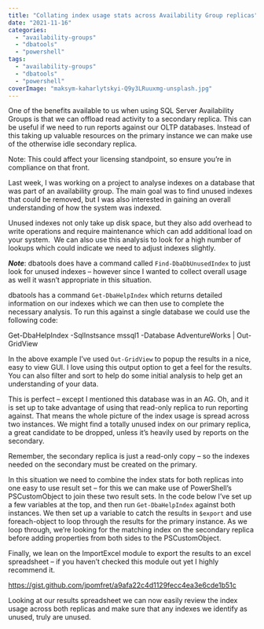 ```yaml
---
title: "Collating index usage stats across Availability Group replicas"
date: "2021-11-16"
categories: 
  - "availability-groups"
  - "dbatools"
  - "powershell"
tags: 
  - "availability-groups"
  - "dbatools"
  - "powershell"
coverImage: "maksym-kaharlytskyi-Q9y3LRuuxmg-unsplash.jpg"
---
```


One of the benefits available to us when using SQL Server Availability Groups is that we can offload read activity to a secondary replica. This can be useful if we need to run reports against our OLTP databases. Instead of this taking up valuable resources on the primary instance we can make use of the otherwise idle secondary replica.

Note: This could affect your licensing standpoint, so ensure you’re in compliance on that front.

Last week, I was working on a project to analyse indexes on a database that was part of an availability group. The main goal was to find unused indexes that could be removed, but I was also interested in gaining an overall understanding of how the system was indexed.

Unused indexes not only take up disk space, but they also add overhead to write operations and require maintenance which can add additional load on your system.  We can also use this analysis to look for a high number of lookups which could indicate we need to adjust indexes slightly.

**_Note_**: dbatools does have a command called `Find-DbaDbUnusedIndex` to just look for unused indexes – however since I wanted to collect overall usage as well it wasn’t appropriate in this situation.

dbatools has a command `Get-DbaHelpIndex` which returns detailed information on our indexes which we can then use to complete the necessary analysis. To run this against a single database we could use the following code:

Get-DbaHelpIndex -SqlInstsance mssql1 -Database AdventureWorks | Out-GridView

In the above example I’ve used `Out-GridView` to popup the results in a nice, easy to view GUI. I love using this output option to get a feel for the results. You can also filter and sort to help do some initial analysis to help get an understanding of your data.

This is perfect – except I mentioned this database was in an AG. Oh, and it is set up to take advantage of using that read-only replica to run reporting against. That means the whole picture of the index usage is spread across two instances. We might find a totally unused index on our primary replica, a great candidate to be dropped, unless it’s heavily used by reports on the secondary.

Remember, the secondary replica is just a read-only copy – so the indexes needed on the secondary must be created on the primary.

In this situation we need to combine the index stats for both replicas into one easy to use result set – for this we can make use of PowerShell’s PSCustomObject to join these two result sets. In the code below I’ve set up a few variables at the top, and then run `Get-DbaHelpIndex` against both instances. We then set up a variable to catch the results in `$export` and use foreach-object to loop through the results for the primary instance. As we loop through, we’re looking for the matching index on the secondary replica before adding properties from both sides to the PSCustomObject.

Finally, we lean on the ImportExcel module to export the results to an excel spreadsheet – if you haven’t checked this module out yet I highly recommend it.

https://gist.github.com/jpomfret/a9afa22c4d1129fecc4ea3e6cde1b51c

Looking at our results spreadsheet we can now easily review the index usage across both replicas and make sure that any indexes we identify as unused, truly are unused.
